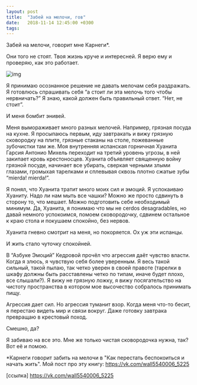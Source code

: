 ```yaml
---
layout: post
title:  "Забей на мелочи, гов"
date:   2018-11-14 12:45:00 +0300
tags:   
---
```


Забей на мелочи, говорит мне Карнеги*. 

Они того не стоят. Твоя жизнь круче и интересней. Я верю ему и проверяю, как это работает. 

![img](https://pp.userapi.com/c847020/v847020503/124158/qEkJcYBL5vc.jpg)

<!--excerpt-->

Я принимаю осознанное решение не давать мелочам себя раздражать. Я готовлюсь спрашивать себя “а стоит ли эта мелочь того чтобы нервничать?” Я знаю, какой должен быть правильный ответ. “Нет, не стоит”. 

И меня бомбит энивей. 

Меня вымораживает много разных мелочей. Например, грязная посуда на кухне. Я просыпаюсь первым, иду завтракать и вижу грязную сковородку на плите, грязные стаканы на столе, пожеванные зубочистки там же. Моя внутренняя испанская горничная Хуанита Гарсия Антонио Михель переходит на третий уровень угрозы, в ней закипает кровь крестоносцев. Хуанита объявляет священную войну грязной посуде, начинает все убирать, сверкая черными злыми глазами, громыхая тарелками и сплевывая сквозь плотно сжатые зубы “mierda! mierda!”. 

Я понял, что Хуанита тратит много моих сил и эмоций. Я успокаиваю Хуаниту. Надо ли нам мыть все чашки? Можно же просто сдвинуть в сторону то, что мешает. Можно подготовить себе необходимый минимум. Да, Хуанита, я понимаю что мы не cerdos desagradables, но давай немного успокоимся, помоем сковородочку, сдвинем остальное к краю стола и покушаем спокойно, без нервов. 

Хуанита гневно смотрит на меня, но покоряется. Ох уж эти испанцы. 

И жить стало чуточку спокойней. 

В “Азбуке Эмоций” Кедровой прочёл что агрессия даёт чувство власти. Когда я злюсь, я чувствую себя более уверенным. Я весь такой сильный, такой пылаю, так четко уверен в своей правоте (тарелки в шкафу должны быть расставлены четко по типам, иначе будет плохо, все слышали?). Я вижу не грязную ложку, я вижу посягательство на чистоту пространства в котором мое высочество собралось принимать пищу. 

Агрессия дает сил. Но агрессия туманит взор. Когда меня что-то бесит, я перестаю видеть мир и связи вокруг. Даже готовку завтрака превращаю в крестовый поход. 

Смешно, да? 

Я забиваю на все это. Мне же только чистая сковородочка нужна, так? Вот её и помою.

*Карнеги говорит забить на мелочи в "Как перестать беспокоиться и начать жить". Мой пост про эту книгу: https://vk.com/wall5540006_5225

[ссылка] https://vk.com/wall5540006_5225
